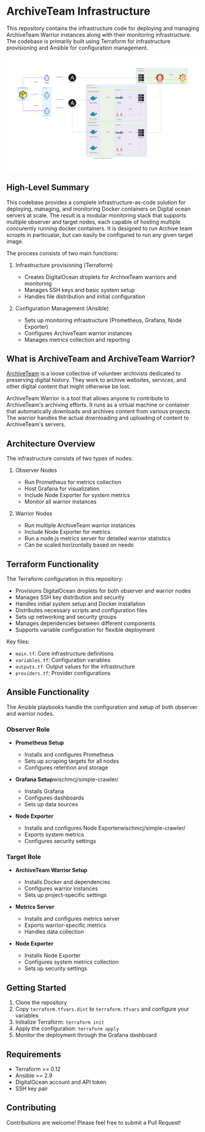 # ArchiveTeam Infrastructure

This repository contains the infrastructure code for deploying and managing ArchiveTeam Warrior instances along with their monitoring infrastructure. The codebase is primarily built using Terraform for infrastructure provisioning and Ansible for configuration management.

![Process Diagram](./archiveteam_process.png)

## High-Level Summary

This codebase provides a complete infrastructure-as-code solution for deploying, managing, and monitoring Docker containers on Digital ocean servers at scale. The result is a modular monitoring stack that supports multiple observer and target nodes, each capable of hosting multiple concurently running docker containers. It is designed to run Archive team scropts in particualar, but can easily be configured to run any given target image.

The process consists of two main functions:
1. Infrastructure provisioning (Terraform)
   - Creates DigitalOcean droplets for ArchiveTeam warriors and monitoring
   - Manages SSH keys and basic system setup
   - Handles file distribution and initial configuration

2. Configuration Management (Ansible)
   - Sets up monitoring infrastructure (Prometheus, Grafana, Node Exporter)
   - Configures ArchiveTeam warrior instances
   - Manages metrics collection and reporting

## What is ArchiveTeam and ArchiveTeam Warrior?

[ArchiveTeam](https://wiki.archiveteam.org/) is a loose collective of volunteer archivists dedicated to preserving digital history. They work to archive websites, services, and other digital content that might otherwise be lost.

ArchiveTeam Warrior is a tool that allows anyone to contribute to ArchiveTeam's archiving efforts. It runs as a virtual machine or container that automatically downloads and archives content from various projects. The warrior handles the actual downloading and uploading of content to ArchiveTeam's servers.

## Architecture Overview

The infrastructure consists of two types of nodes:

1. Observer Nodes
   - Run Prometheus for metrics collection
   - Host Grafana for visualization
   - Include Node Exporter for system metrics
   - Monitor all warrior instances

2. Warrior Nodes
   - Run multiple ArchiveTeam warrior instances
   - Include Node Exporter for metrics
   - Run a node.js metrics server for detailed warrior statistics
   - Can be scaled horizontally based on needs

## Terraform Functionality

The Terraform configuration in this repository:

- Provisions DigitalOcean droplets for both observer and warrior nodes
- Manages SSH key distribution and security
- Handles initial system setup and Docker installation
- Distributes necessary scripts and configuration files
- Sets up networking and security groups
- Manages dependencies between different components
- Supports variable configuration for flexible deployment

Key files:
- `main.tf`: Core infrastructure definitions
- `variables.tf`: Configuration variables
- `outputs.tf`: Output values for the infrastructure
- `providers.tf`: Provider configurations

## Ansible Functionality

The Ansible playbooks handle the configuration and setup of both observer and warrior nodes.

### Observer Role
- **Prometheus Setup**
  - Installs and configures Prometheus
  - Sets up scraping targets for all nodes
  - Configures retention and storage

- **Grafana Setup**wischmcj/simple-crawler/
  - Installs Grafana
  - Configures dashboards
  - Sets up data sources

- **Node Exporter**
  - Installs and configures Node Exporterwischmcj/simple-crawler/
  - Exports system metrics
  - Configures security settings

### Target Role
- **ArchiveTeam Warrior Setup**
  - Installs Docker and dependencies
  - Configures warrior instances
  - Sets up project-specific settings

- **Metrics Server**
  - Installs and configures metrics server
  - Exports warrior-specific metrics
  - Handles data collection

- **Node Exporter**
  - Installs Node Exporter
  - Configures system metrics collection
  - Sets up security settings

## Getting Started

1. Clone the repository
2. Copy `terraform.tfvars.dist` to `terraform.tfvars` and configure your variables
3. Initialize Terraform: `terraform init`
4. Apply the configuration: `terraform apply`
5. Monitor the deployment through the Grafana dashboard

## Requirements

- Terraform >= 0.12
- Ansible >= 2.9
- DigitalOcean account and API token
- SSH key pair

## Contributing

Contributions are welcome! Please feel free to submit a Pull Request!
